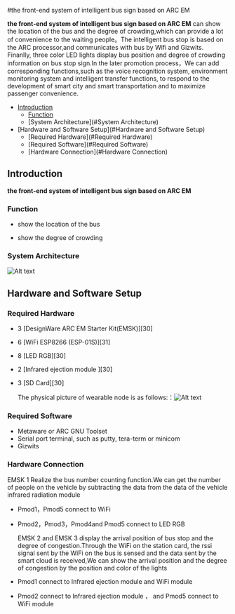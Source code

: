 #the front-end system of intelligent bus sign based on ARC EM

**the front-end system of intelligent bus sign based on ARC EM** can show the location of the bus and the degree of crowding,which can provide a lot of convenience to the waiting people。The intelligent bus stop  is based on the ARC processor,and  communicates with bus by Wifi and Gizwits. Finanlly, three color LED lights display bus position and  degree of crowding information on bus stop sign.In the later promotion process，We can add corresponding functions,such as the voice recognition system, environment monitoring system and intelligent transfer functions, to respond to the development of smart city and smart transportation and to maximize passenger convenience.

* [Introduction](#Introduction)
  * [Function](#Function)
  * [System Architecture](#System Architecture)
* [Hardware and Software Setup](#Hardware and Software Setup)
  * [Required Hardware](#Required Hardware)
  * [Required Software](#Required Software)
  * [Hardware Connection](#Hardware Connection)

## Introduction
**the front-end system of intelligent bus sign based on ARC EM**
### Function
-  show the location of the bus

- show the degree of crowding
### System Architecture 

![Alt text](http://m.qpic.cn/psb?/V13Yp3s72D3BU5/WPga2xFL3vOhUm5jRQTNqA1eprNwct36C.q6ga.K2.A!/b/dC0BAAAAAAAA&bo=wgIXAwAAAAADF.Y!&rf=viewer_4 "optional title") 

## Hardware and Software Setup
### Required Hardware

- 3 [DesignWare ARC EM Starter Kit(EMSK)][30]

- 6 [WiFi ESP8266 (ESP-01S)][31]

- 8 [LED RGB][30]

- 2 [Infrared ejection module ][30]

- 3 [SD Card][30]

   The physical picture of wearable node is as follows:：![Alt text](http://m.qpic.cn/psb?/V13Yp3s72D3BU5/fvQN3DB5*LbEKRkxP6P2.WMgVrDSo8yCcl6F0AKTwW8!/b/dDIBAAAAAAAA&bo=9gS6AwAAAAARJ1s!&rf=viewer_4 "optional title") 
### Required Software

- Metaware or ARC GNU Toolset
- Serial port terminal, such as putty, tera-term or minicom
- Gizwits
### Hardware Connection

EMSK 1 Realize the bus number counting function.We can get the number of people on the vehicle by subtracting the data from the data of the vehicle infrared radiation module

- Pmod1，Pmod5 connect to WiFi

- Pmod2，Pmod3，Pmod4and Pmod5 connect to LED RGB

  EMSK 2 and EMSK 3 display the arrival position of bus stop and the degree of congestion.Through the WiFi on the station card, the rssi signal sent by the WiFi on the bus is sensed and the data sent by the smart cloud is received,We can show the arrival position and the degree of congestion by the position and color of the lights

- Pmod1 connect to Infrared ejection module  and WiFi module

- Pmod2  connect to Infrared ejection module ， and Pmod5 connect to WiFi module








